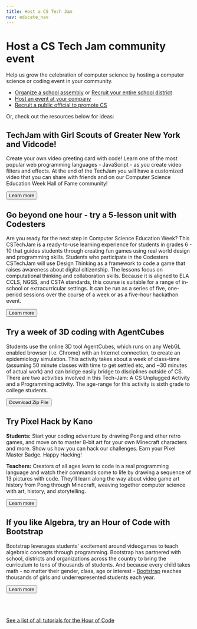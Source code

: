 ```yaml
---
title: Host a CS Tech Jam
nav: educate_nav
---
```


# Host a CS Tech Jam community event

Help us grow the celebration of computer science by hosting a computer science or coding event in your community. 

- [Organize a school assembly](https://hourofcode.com/us/how-to/events) or [Recruit your entire school district](https://hourofcode.com/us/how-to/districts)
- [Host an event at your company](https://hourofcode.com/us/how-to/companies)
- [Recruit a public official to promote CS](https://hourofcode.com/us/how-to/public-officials)

Or, check out the resources below for ideas:


## TechJam with Girl Scouts of Greater New York and Vidcode!
Create your own video greeting card with code!  Learn one of the most popular web programming languages - JavaScript - as you create video filters and effects.  At the end of the TechJam you will have a customized video that you can share with friends and on our Computer Science Education Week Hall of Fame community!

[<button>Learn more</button>](https://app.vidcode.io/hourofcode/gs)


## Go beyond one hour - try a 5-lesson unit with Codesters
Are you ready for the next step in Computer Science Education Week? This CSTechJam is a ready-to-use learning experience for students in grades 6 - 10 that guides students through creating fun games using real world design and programming skills. Students who participate in the Codesters CSTechJam will use Design Thinking as a framework to code a game that raises awareness about digital citizenship. The lessons focus on computational thinking and collaboration skills. Because it is aligned to ELA CCLS, NGSS, and CSTA standards, this course is suitable for a range of in-school or extracurricular settings. It can be run as a series of five, one-period sessions over the course of a week or as a five-hour hackathon event. 

[<button>Learn more</button>](https://www.codesters.com/techjam/)

## Try a week of 3D coding with AgentCubes
Students use the online 3D tool AgentCubes, which runs on any WebGL enabled browser (i.e. Chrome) with an Internet connection, to create an epidemiology simulation. This activity takes about a week of class-time (assuming 50 minute classes with time to get settled etc, and ~30 minutes of actual work) and can bridge easily bridge to disciplines outside of CS.  There are two activities involved in this Tech-Jam: A CS Unplugged Activity and a Programming activity. The age-range for this activity is sixth grade to college students.

[<button>Download Zip File</button>](http://tinyurl.com/SGDTechJam)

## Try Pixel Hack by Kano

**Students:**  Start your coding adventure by drawing Pong and other retro games, and move on to master 8-bit art for your own Minecraft characters and more. Show us how you can hack our challenges. Earn your Pixel Master Badge. Happy Hacking!

**Teachers:** Creators of all ages learn to code in a real programming language and watch their commands come to life by drawing a sequence of 13 pictures with code. They’ll learn along the way about video game art history from Pong through Minecraft, weaving together computer science with art, history, and storytelling. 

[<button>Learn more</button>](http://csedweek.kano.me/)

## If you like Algebra, try an Hour of Code with Bootstrap
Bootstrap leverages students' excitement around videogames to teach algebraic concepts through programming. Bootstrap has partnered with school, districts and organizations across the country to bring the curriculum to tens of thousands of students. And because every child takes math - no matter their gender, class, age or interest - [Bootstrap](http://www.bootstrapworld.org) reaches thousands of girls and underrepresented students each year.

[<button>Learn more</button>](http://www.bootstrapworld.org/materials/fall2015/HourOfCode/)




<br/><br/><br/>
[See a list of all tutorials for the Hour of Code](/educate/allhourofcode)

